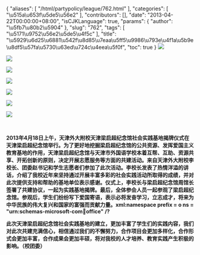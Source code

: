 {
    "aliases": [
        "/html/partypolicy/league/762.html"
    ],
    "categories": [
        "\u515a\u653f\u5de5\u56e2"
    ],
    "contributors": [],
    "date": "2013-04-22T00:00:00+08:00",
    "isCJKLanguage": true,
    "params": {
        "author": "\u5fb7\u80b2\u5904"
    },
    "slug": "762",
    "tags": [
        "\u5171\u9752\u56e2\u5de5\u4f5c"
    ],
    "title": "\u5929\u6d25\u6881\u542f\u8d85\u7eaa\u5ff5\u9986\u793e\u4f1a\u5b9e\u8df5\u57fa\u5730\u63ed\u724c\u4eea\u5f0f",
    "toc": true
}
**![](https://cdn.tfls.online/mirror/full/4a395fe02bba51c05ed7e5aef44cf7867f0d81e5.jpg)**

**![](https://cdn.tfls.online/mirror/full/ad2cb41453d428800b62721289363207523fba84.jpg)**

**![](https://cdn.tfls.online/mirror/full/7ed36796f4d77d165b747d6a79ea3ac0dba18d2d.jpg)**

**![](https://cdn.tfls.online/mirror/full/2171e3b28074a3b85e2675770d4d6df98125c000.jpg)**

**![](https://cdn.tfls.online/mirror/full/6e3ff2e3f3162cdd544aa206d4bb0f6a84e58e8b.jpg)**

**![](https://cdn.tfls.online/mirror/full/8fede614a23cea5710b0fec176309219afb5c9f0.jpg)**

**![](https://cdn.tfls.online/mirror/full/33f1a0309353f79d2d6f9bf6721573d334821d8a.jpg)**

 

**2013年4月18日上午，天津外大附校天津梁启超纪念馆社会实践基地揭牌仪式在天津梁启超纪念馆举行。为了更好地挖掘梁启超纪念馆的公共资源、发挥爱国主义教育基地的作用，天津梁启超纪念馆与天津市外国语学校本着互帮、互助、资源共享、开拓创新的原则，决定开展志愿服务等方面的共建活动。来自天津外大附校李校长、团委赵书记和学生志愿者们参加了此次活动。李校长发表了热情洋溢的讲话，介绍了我校近年来坚持通过开展丰富多彩的社会实践活动所取得的成绩，并对此次提供支持和帮助的基地单位表示感谢。仪式上，李校长与梁启超纪念馆周馆长签署了共建协议，一起为实践基地揭牌。最后，全体参会人员一起参观了梁启超纪念馆。参观后，学生们纷纷写下爱国寄语，表示必将发奋学习，立志成才，将来为中华民族的伟大复兴和国家的富强而贡献力量。xml:namespace prefix = o ns = "urn:schemas-microsoft-com:office:office" /?**

**此次天津梁启超纪念馆社会实践基地的建立，更加丰富了学生们的实践内容，我们对此次共建充满信心，相信通过我们的不懈努力，合作项目会更加多样化，合作形式会更加丰富，合作成果会更加丰硕，将对我校的人才培养、教育实践产生积极的影响。（校团委）**

